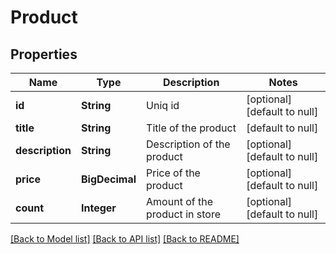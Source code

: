 # Product
## Properties

| Name | Type | Description | Notes |
|------------ | ------------- | ------------- | -------------|
| **id** | **String** | Uniq id | [optional] [default to null] |
| **title** | **String** | Title of the product | [default to null] |
| **description** | **String** | Description of the product | [optional] [default to null] |
| **price** | **BigDecimal** | Price of the product | [optional] [default to null] |
| **count** | **Integer** | Amount of the product in store | [optional] [default to null] |

[[Back to Model list]](../README.md#documentation-for-models) [[Back to API list]](../README.md#documentation-for-api-endpoints) [[Back to README]](../README.md)

